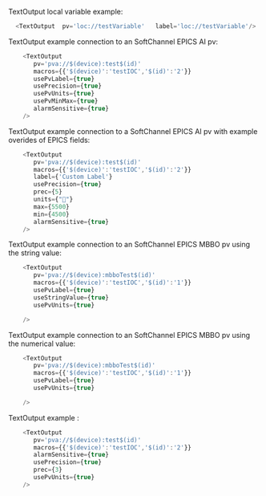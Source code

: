 TextOutput local variable example:

```js
  <TextOutput  pv='loc://testVariable'   label='loc://testVariable'/>
```
TextOutput example connection to an SoftChannel EPICS AI pv:

```js
    <TextOutput  
       pv='pva://$(device):test$(id)'
       macros={{'$(device)':'testIOC','$(id)':'2'}}
       usePvLabel={true}
       usePrecision={true}
       usePvUnits={true}
       usePvMinMax={true}
       alarmSensitive={true}
    />
```
TextOutput example connection to a SoftChannel EPICS AI pv with example overides of EPICS fields:

```js
    <TextOutput  
       pv='pva://$(device):test$(id)'
       macros={{'$(device)':'testIOC','$(id)':'2'}}
       label={'Custom Label'}
       usePrecision={true}
       prec={5}
       units={"🍕"}
       max={5500}
       min={4500}
       alarmSensitive={true}
    />
```

TextOutput example connection to an SoftChannel EPICS MBBO pv using the string value:

```js
    <TextOutput  
       pv='pva://$(device):mbboTest$(id)'
       macros={{'$(device)':'testIOC','$(id)':'1'}}
       usePvLabel={true}
       useStringValue={true}
       usePvUnits={true}

    />


```
TextOutput example connection to an SoftChannel EPICS MBBO pv using the numerical value:

```js
    <TextOutput  
       pv='pva://$(device):mbboTest$(id)'
       macros={{'$(device)':'testIOC','$(id)':'1'}}
       usePvLabel={true}
       usePvUnits={true}

    />


```

TextOutput example :

```js
    <TextOutput  
       pv='pva://$(device):test$(id)'
       macros={{'$(device)':'testIOC','$(id)':'2'}}
       alarmSensitive={true}
       usePrecision={true}
       prec={3}
       usePvUnits={true}
    />
```
